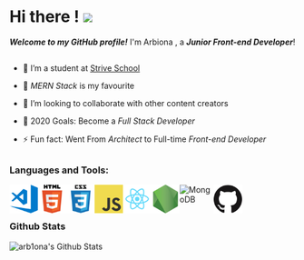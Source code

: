 # Hi there ! <img src="https://raw.githubusercontent.com/MartinHeinz/MartinHeinz/master/wave.gif" width="40px">
***Welcome to my GitHub profile!***
 I'm Arbiona ,  a _**Junior Front-end Developer**_! 
 ##


- 🔭 I’m a student at  [Strive School](https://strive.school/)

- 💚 _MERN Stack_ is my favourite

- 👯 I’m looking to collaborate with other content creators

- 🥅 2020 Goals: Become a _Full Stack Developer_

- ⚡ Fun fact: Went From _Architect_ to Full-time _Front-end Developer_

 ##
  

### Languages and Tools:

  

<img align="left" alt="Visual Studio Code" width="50px" src="https://raw.githubusercontent.com/github/explore/80688e429a7d4ef2fca1e82350fe8e3517d3494d/topics/visual-studio-code/visual-studio-code.png" />

<img align="left" alt="HTML5" width="50px" src="https://raw.githubusercontent.com/github/explore/80688e429a7d4ef2fca1e82350fe8e3517d3494d/topics/html/html.png" />

<img align="left" alt="CSS3" width="50px" src="https://raw.githubusercontent.com/github/explore/80688e429a7d4ef2fca1e82350fe8e3517d3494d/topics/css/css.png" />

<img align="left" alt="JavaScript" width="50px" src="https://raw.githubusercontent.com/github/explore/80688e429a7d4ef2fca1e82350fe8e3517d3494d/topics/javascript/javascript.png" />

<img align="left" alt="React" width="50px" src="https://raw.githubusercontent.com/github/explore/80688e429a7d4ef2fca1e82350fe8e3517d3494d/topics/react/react.png" />

<img align="left" alt="Node.js" width="50px" src="https://raw.githubusercontent.com/github/explore/80688e429a7d4ef2fca1e82350fe8e3517d3494d/topics/nodejs/nodejs.png" />

<img align="left" alt="MongoDB" width="60px" src="https://banner2.cleanpng.com/20180702/bgt/kisspng-mongodb-database-nosql-postgresql-mongo-5b39f9e3445fa6.5652746415305261792801.jpg" />

<img align="left" alt="GitHub" width="50px" src="https://raw.githubusercontent.com/github/explore/78df643247d429f6cc873026c0622819ad797942/topics/github/github.png" />


<br />
<br />  

##


###  Github Stats


<img  align="left"  alt="arb1ona's Github Stats"  src="https://github-readme-stats.codestackr.vercel.app/api?username=arb1ona&show_icons=true&hide_border=true" />  
